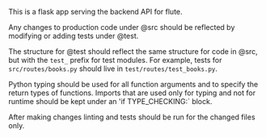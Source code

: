 This is a flask app serving the backend API for flute. 

Any changes to production code under @src should be reflected by modifying or adding tests under @test.

The structure for @test should reflect the same structure for code in @src, but with the `test_` prefix for test modules. For example, tests for `src/routes/books.py` should live in `test/routes/test_books.py`. 

Python typing should be used for all function arguments and to specify the return types of functions. Imports that are used only for typing and not for runtime should be kept under an 'if TYPE_CHECKING:` block.

After making changes linting and tests should be run for the changed files only. 